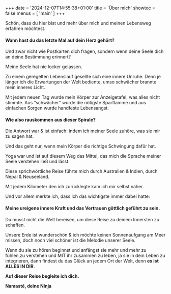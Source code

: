 +++
date = '2024-12-07T14:55:38+01:00'
title = 'Über mich'
showtoc = false
menus = [ 'main' ]
+++



Schön, dass du hier bist und mehr über mich und meinen Lebensweg erfahren möchtest.

#### Wann hast du das letzte Mal auf dein Herz gehört?

Und zwar nicht wie Postkarten dich fragen, sondern wenn deine Seele dich an deine Bestimmung erinnert?

Meine Seele hat nie locker gelassen.

Zu einem geregelten Lebenslauf gesellte sich eine innere Unruhe.
Denn je länger ich die Erwartungen der Welt bediente, umso schwächer brannte mein inneres Licht.

Mit jedem neuen Tag wurde mein Körper zur Anzeigetafel, was alles nicht stimmte.
Aus “schwächer” wurde die nötigste Sparflamme und aus einfachen Sorgen wurde handfeste Lebensangst.

#### Wie also rauskommen aus dieser Spirale?

Die Antwort war & ist einfach: indem ich meiner Seele zuhöre, was sie mir zu sagen hat.

Und das geht nur, wenn mein Körper die richtige Schwingung dafür hat.

Yoga war und ist auf diesem Weg das Mittel, das mich die Sprache meiner Seele verstehen ließ und lässt.

Diese sprichwörtliche Reise führte mich durch Australien & Indien, durch Nepal & Neuseeland.

Mit jedem Kilometer den ich zurücklegte kam ich mir selbst näher.

Und vor allem merkte ich, dass ich das wichtigste immer dabei hatte:

#### Meine ureigene innere Kraft und das Vertrauen göttlich geführt zu sein.

Du musst nicht die Welt bereisen, um diese Reise zu deinem Innersten zu schaffen.

Unsere Erde ist wunderschön & ich möchte keinen Sonnenaufgang am Meer missen, doch noch viel schöner ist die Melodie unserer Seele.

Wenn du sie zu hören beginnst und anfängst sie mehr und mehr zu fühlen,zu verstehen und MIT ihr zusammen zu leben, ja sie in dein Leben zu integrieren, dann findest du das Glück an jedem Ort der Welt, denn **es ist ALLES IN DIR**.

**Auf dieser Reise begleite ich dich.**

**Namasté, deine Ninja**
